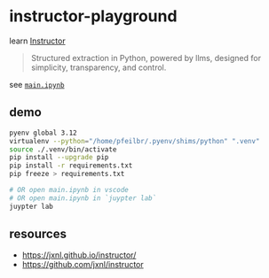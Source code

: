 # instructor-playground

learn [Instructor](https://jxnl.github.io/instructor/)

> Structured extraction in Python, powered by llms, designed for simplicity, transparency, and control.

see [`main.ipynb`](./main.ipynb)

## demo

```bash
pyenv global 3.12
virtualenv --python="/home/pfeilbr/.pyenv/shims/python" ".venv"
source ./.venv/bin/activate
pip install --upgrade pip
pip install -r requirements.txt
pip freeze > requirements.txt

# OR open main.ipynb in vscode
# OR open main.ipynb in `juypter lab`
juypter lab


```

## resources

- <https://jxnl.github.io/instructor/>
- https://github.com/jxnl/instructor
